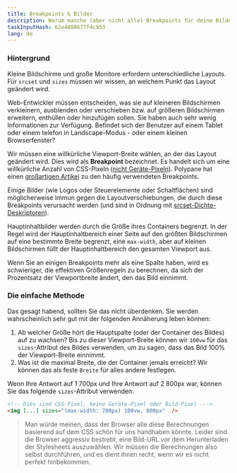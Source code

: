 ```yaml
---
title: Breakpoints & Bilder
description: Warum manche (aber nicht alle) Breakpoints für deine Bilder wichtig sind
taskInputHash: 62e4888677f4c953
lang: de
---
```

### Hintergrund

Kleine Bildschirme und große Monitore erfordern unterschiedliche Layouts. Für `srcset` und `sizes` müssen wir wissen, an welchem Punkt das Layout geändert wird.

Web-Entwickler müssen entscheiden, was sie auf kleineren Bildschirmen verkleinern, ausblenden oder verschieben bzw. auf größeren Bildschirmen erweitern, enthüllen oder hinzufügen sollen. Sie haben auch sehr wenig Informationen zur Verfügung. Befindet sich der Benutzer auf einem Tablet oder einem telefon in Landscape-Modus - oder einem kleinen Browserfenster?

Wir müssen eine willkürliche Viewport-Breite wählen, an der das Layout geändert wird. Dies wird als **Breakpoint** bezeichnet. Es handelt sich um eine willkürliche Anzahl von CSS-Pixeln ([nicht Geräte-Pixeln](/en/pixels-not-pixels)). Polypane hat einen [großartigen Artikel](https://polypane.app/blog/the-breakpoints-we-tested-in-2021-and-the-ones-to-test-in-2022/#the-breakpoints-to-develop-on-in-2023) zu den häufig verwendeten Breakpoints.

Einige Bilder (wie Logos oder Steuerelemente oder Schaltflächen) sind möglicherweise immun gegen die Layoutverschiebungen, die durch diese Breakpoints verursacht werden (und sind in Ordnung mit [srcset-Dichte-Deskriptoren](/en/density-descriptors)).

Hauptinhaltbilder werden durch die Größe ihres Containers begrenzt. In der Regel wird der Hauptinhaltbereich einer Seite auf den größten Bildschirmen auf eine bestimmte Breite begrenzt, eine `max-width`, aber auf kleinen Bildschirmen füllt der Hauptinhaltbereich den gesamten Viewport aus.

Wenn Sie an einigen Breakpoints mehr als eine Spalte haben, wird es schwieriger, die effektiven Größenregeln zu berechnen, da sich der Prozentsatz der Viewportbreite ändert, den das Bild einnimmt.

### Die einfache Methode

Das gesagt habend, sollten Sie das nicht überdenken. Sie werden wahrscheinlich sehr gut mit der folgenden Annäherung leben können:

1. Ab welcher Größe hört die Hauptspalte (oder der Container des Bildes) auf zu wachsen? Bis zu dieser Viewport-Breite können wir `100vw` für das `sizes`-Attribut des Bildes verwenden, um zu sagen, dass das Bild 100% der Viewport-Breite einnimmt.
2. Was ist die maximal Breite, die der Container jemals erreicht? Wir können das als feste `Breite` für alles andere festlegen.

Wenn Ihre Antwort auf 1 700px und Ihre Antwort auf 2 800px war, können Sie das folgende `sizes`-Attribut verwenden:

```html
<!-- Dies sind CSS-Pixel, keine Geräte-Pixel oder Bild-Pixel .-->
<img [...] sizes="(max-width: 700px) 100vw, 800px"  />
```


> Man würde meinen, dass der Browser alle diese Berechnungen basierend auf dem CSS schön für uns handhaben könnte. Leider sind die Browser aggressiv bestrebt, eine Bild-URL *vor* dem Herunterladen der Stylesheets auszuwählen. Wir müssen die Berechnungen also selbst durchführen, und es dient ihnen recht, wenn wir es nicht perfekt hinbekommen.
